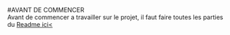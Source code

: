#AVANT DE COMMENCER
<br>
Avant de commencer a travailler sur le projet, il faut faire toutes les parties du <a href="https://github.com/arnaudskovich2/schoolvi-php/requiredForStarting/help.md">Readme ici<

